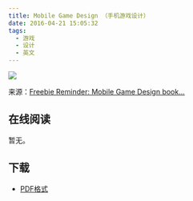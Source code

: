 ```yaml
---
title: Mobile Game Design （手机游戏设计）
date: 2016-04-21 15:05:32
tags:
  - 游戏
  - 设计
  - 英文
---
```


![](http://www.indiegamepod.com/mobile-game-design-cover.png)

来源：[Freebie Reminder: Mobile Game Design book…](http://www.indiegamepod.com/?p=3168)

<!--more-->

## 在线阅读 ##

暂无。

## 下载 ##

+ [PDF格式](http://www.indiegamepod.com/mobile-game-design-book.pdfe)
